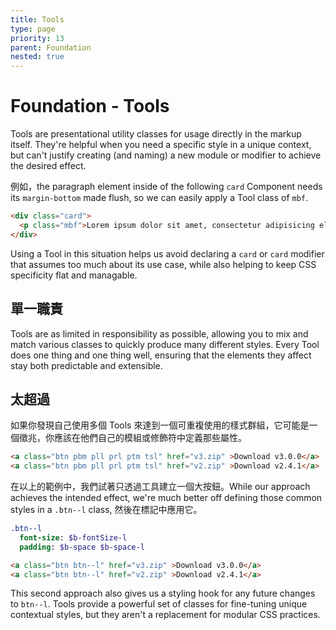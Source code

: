 ```yaml
---
title: Tools
type: page
priority: 13
parent: Foundation
nested: true
---
```


Foundation - Tools
==================

Tools are presentational utility classes for usage directly in the markup itself. They're helpful when you need a specific style in a unique context, but can't justify creating (and naming) a new module or modifier to achieve the desired effect.

例如，the paragraph element inside of the following `card` Component needs its `margin-bottom` made flush, so we can easily apply a Tool class of `mbf`.

```html
<div class="card">
  <p class="mbf">Lorem ipsum dolor sit amet, consectetur adipisicing elit. Veniam non dolor eligendi placeat.</p>
</div>
```

Using a Tool in this situation helps us avoid declaring a `card` or `card` modifier that assumes too much about its use case, while also helping to keep CSS specificity flat and managable.

單一職責
---------------------

Tools are as limited in responsibility as possible, allowing you to mix and match various classes to quickly produce many different styles. Every Tool does one thing and one thing well, ensuring that the elements they affect stay both predictable and extensible.

太超過
-------------

如果你發現自己使用多個 Tools 來達到一個可重複使用的樣式群組，它可能是一個徵兆，你應該在他們自己的模組或修飾符中定義那些屬性。

```html
<a class="btn pbm pll prl ptm tsl" href="v3.zip" >Download v3.0.0</a>
<a class="btn pbm pll prl ptm tsl" href="v2.zip" >Download v2.4.1</a>
```

在以上的範例中，我們試著只透過工具建立一個大按鈕。While our approach achieves the intended effect, we're much better off defining those common styles in a `.btn--l` class, 然後在標記中應用它。

```sass
.btn--l
  font-size: $b-fontSize-l
  padding: $b-space $b-space-l
```

```html
<a class="btn btn--l" href="v3.zip" >Download v3.0.0</a>
<a class="btn btn--l" href="v2.zip" >Download v2.4.1</a>
```

This second approach also gives us a styling hook for any future changes to `btn--l`. Tools provide a powerful set of classes for fine-tuning unique contextual styles, but they aren't a replacement for modular CSS practices.
